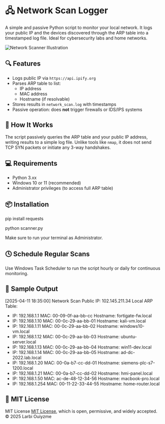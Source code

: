 # 🖧 Network Scan Logger

A simple and passive Python script to monitor your local network. It logs your public IP and the devices discovered through the ARP table into a timestamped log file. Ideal for cybersecurity labs and home networks.

![Network Scanner Illustration](scanner.jpg)

## 🔍 Features

- Logs public IP via `https://api.ipify.org`
- Parses ARP table to list:
  - IP address
  - MAC address
  - Hostname (if resolvable)
- Stores results in `network_scan.log` with timestamps
- Passive operation: does **not** trigger firewalls or IDS/IPS systems

## 🚀 How It Works

The script passively queries the ARP table and your public IP address, writing results to a simple log file. Unlike tools like `nmap`, it does not send TCP SYN packets or initiate any 3-way handshakes.

## 💻 Requirements

- Python 3.xx
- Windows 10 or 11 (recommended)
- Administrator privileges (to access full ARP table)

## 📦 Installation

pip install requests

python scanner.py

Make sure to run your terminal as Administrator.

## 🕓 Schedule Regular Scans
Use Windows Task Scheduler to run the script hourly or daily for continuous monitoring.

## 📄 Sample Output

[2025-04-11 18:35:00] Network Scan
Public IP: 102.145.211.34
Local ARP Table:
 - IP: 192.168.1.1     MAC: 00-09-0f-aa-bb-cc    Hostname: fortigate-fw.local
 - IP: 192.168.1.10    MAC: 00-0c-29-aa-bb-01    Hostname: kali-vm.local
 - IP: 192.168.1.11    MAC: 00-0c-29-aa-bb-02    Hostname: windows10-vm.local
 - IP: 192.168.1.12    MAC: 00-0c-29-aa-bb-03    Hostname: ubuntu-server.local
 - IP: 192.168.1.13    MAC: 00-0c-29-aa-bb-04    Hostname: win11-dev.local
 - IP: 192.168.1.14    MAC: 00-0c-29-aa-bb-05    Hostname: ad-dc-2022.lab.local
 - IP: 192.168.1.20    MAC: 00-0a-b7-cc-dd-01    Hostname: siemens-plc-s7-1200.local
 - IP: 192.168.1.21    MAC: 00-0a-b7-cc-dd-02    Hostname: hmi-panel.local
 - IP: 192.168.1.50    MAC: ac-de-48-12-34-56    Hostname: macbook-pro.local
 - IP: 192.168.1.254   MAC: 00-11-22-33-44-55    Hostname: home-router.local

## 🔖 MIT License

MIT License [MIT License](https://opensource.org/licenses/MIT), which is open, permissive, and widely accepted.
© 2025 Larbi Ouiyzme
